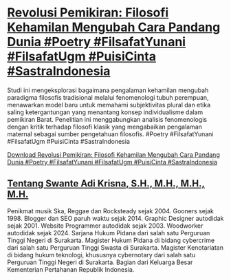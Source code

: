 # [Revolusi Pemikiran: Filosofi Kehamilan Mengubah Cara Pandang Dunia #Poetry #FilsafatYunani #FilsafatUgm #PuisiCinta #SastraIndonesia](https://swanteadikrisna.com/filsafat/website/24/revolusi-pemikiran-filosofi-kehamilan-mengubah-cara-pandang-dunia/)

Studi ini mengeksplorasi bagaimana pengalaman kehamilan mengubah paradigma filosofis tradisional melalui fenomenologi tubuh perempuan, menawarkan model baru untuk memahami subjektivitas plural dan etika saling ketergantungan yang menantang konsep individualisme dalam pemikiran Barat. Penelitian ini menggabungkan analisis fenomenologis dengan kritik terhadap filosofi klasik yang mengabaikan pengalaman maternal sebagai sumber pengetahuan filosofis. #Poetry #FilsafatYunani #FilsafatUgm #PuisiCinta #SastraIndonesia 

[Download Revolusi Pemikiran: Filosofi Kehamilan Mengubah Cara Pandang Dunia #Poetry #FilsafatYunani #FilsafatUgm #PuisiCinta #SastraIndonesia](https://swanteadikrisna.com/filsafat/website/24/revolusi-pemikiran-filosofi-kehamilan-mengubah-cara-pandang-dunia/)


## [Tentang Swante Adi Krisna, S.H., M.H., M.H., M.H.](https://swanteadikrisna.com/)

Penikmat musik Ska, Reggae dan Rocksteady sejak 2004. Gooners sejak 1998. Blogger dan SEO paruh waktu sejak 2014. Graphic Designer autodidak sejak 2001. Website Programmer autodidak sejak 2003. Woodworker autodidak sejak 2024. Sarjana Hukum Pidana dari salah satu Perguruan Tinggi Negeri di Surakarta. Magister Hukum Pidana di bidang cybercrime dari salah satu Perguruan Tinggi Swasta di Surakarta. Magister Kenotariatan di bidang hukum teknologi, khususnya cybernotary dari salah satu Perguruan Tinggi Negeri di Surakarta. Bagian dari Keluarga Besar Kementerian Pertahanan Republik Indonesia.
